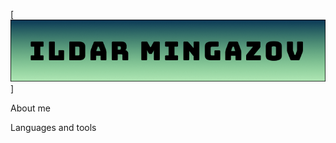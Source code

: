 [![Header](https://github.com/ildarmjs/ildarmjs/blob/main/assets/Frame%201.png)]

About me

Languages and tools

